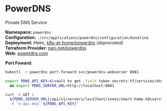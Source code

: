 # PowerDNS

<!--description-start-->
Private DNS Service
<!--description-end-->


<!--header-start-->
**Namespace:** `powerdns`  
**Configuration:** `./src/applications/powerdns/configuration/baseline`  
**Deployment:** Helm, [k8s-at-home/powerdns](https://github.com/k8s-at-home/charts/tree/master/charts/stable/powerdns/) *(deprecated)*  
**Terraform Provider:** [pan-net/powerdns](https://registry.terraform.io/providers/pan-net/powerdns/latest/docs)  
**Web:** [powerdns.com](https://www.powerdns.com/)
<!--header-end-->


**Port Foward:**

<!--port-forward-start-->
```sh
kubectl -n powerdns port-forward svc/powerdns-webserver 8081
```
<!--port-forward-end-->

<!--pdns-zone-elements-start-->
```sh
export PDNS_API_KEY=$(vault kv get -field token secrets-tf/services/dns/users/root) \
  && export PDNS_SERVER_URL=http://localhost:8081
```

```sh
curl -X GET \
  ${PDNS_SERVER_URL}/api/v1/servers/localhost/zones/smart-home.k8sservices.local. \
  -H "x-api-key: ${PDNS_API_KEY}"
```
<!--pdns-zone-elements-end-->
